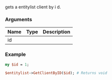 gets a entitylist client by i d.
### Arguments
**Name**|**Type**|**Description**
:---|:---|:---
id||

### Example

```perl
my $id = 1;

$entitylist->GetClientByID($id); # Returns void
```
